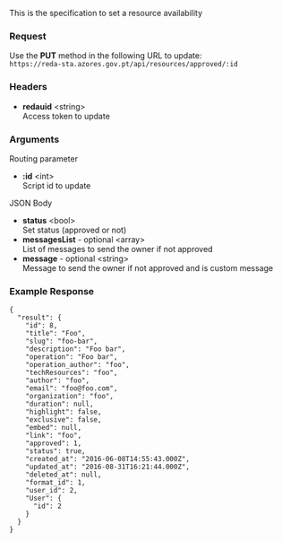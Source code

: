 This is the specification to set a resource availability

### Request

Use the **PUT** method in the following URL to update:  
`https://reda-sta.azores.gov.pt/api/resources/approved/:id`

### Headers

* **redauid** &lt;string&gt;  
   Access token to update

### Arguments

Routing parameter

* **:id** &lt;int&gt;  
   Script id to update


JSON Body

* **status** &lt;bool&gt;  
   Set status (approved or not)
* **messagesList** - optional &lt;array&gt;  
   List of messages to send the owner if not approved
* **message** - optional &lt;string&gt;  
   Message to send the owner if not approved and is custom message

### Example Response

```
{
  "result": {
    "id": 8,
    "title": "Foo",
    "slug": "foo-bar",
    "description": "Foo bar",
    "operation": "Foo bar",
    "operation_author": "foo",
    "techResources": "foo",
    "author": "foo",
    "email": "foo@foo.com",
    "organization": "foo",
    "duration": null,
    "highlight": false,
    "exclusive": false,
    "embed": null,
    "link": "foo",
    "approved": 1,
    "status": true,
    "created_at": "2016-06-08T14:55:43.000Z",
    "updated_at": "2016-08-31T16:21:44.000Z",
    "deleted_at": null,
    "format_id": 1,
    "user_id": 2,
    "User": {
      "id": 2
    }
  }
}
```